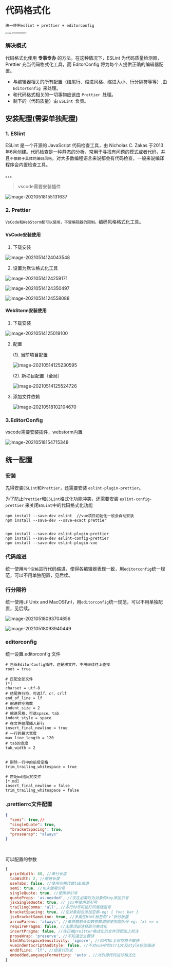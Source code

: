 # 代码格式化



`统一使用eslint + prettier + editorconfig`

<img src="../image/代码格式化/image-20210518165956679.png" alt="image-20210518165956679" style="zoom: 33%;" />

### 解决模式

代码格式化使用 **专事专办** 的方法。在这种情况下，ESLint 为代码质量检测器，Prettier 充当代码格式化工具，而 EditorConfig 将为每个人提供正确的编辑器配置。

- 与编辑器相关的所有配置（结尾行、缩进风格、缩进大小、行分隔符等等）,由 `EditorConfig `来处理。
- 和代码格式相关的一切事物应该由 `Prettier `处理。
- 剩下的（代码质量）由 `ESLint `负责。

## 安装配置(需要单独配置)

### 1. ESlint

ESLint 是一个开源的 JavaScript 代码检查工具，由 Nicholas C. Zakas 于2013年6月创建。代码检查是一种静态的分析，常用于寻找有问题的模式或者代码，并且`不依赖于具体的编码风格`。对大多数编程语言来说都会有代码检查，一般来说编译程序会内置检查工具。

。。。

> vscode需要安装插件

![image-20210518155131637](../image/代码格式化/image-20210518155131637.png)





### 2. Prettier

`VsCode和WebStorm都可以使用，不受编辑器的限制。`编码风格格式化工具。

#### VsCode安装使用

1. 下载安装

![image-20210514124043548](../image/代码格式化/image-20210514124043548.png)

2. 设置为默认格式化工具

![image-20210514124259171](../image/代码格式化/image-20210514124259171.png)

![image-20210514124350497](../image/代码格式化/image-20210514124350497.png)

![image-20210514124558088](../image/代码格式化/image-20210514124558088.png)





#### WebStorm安装使用

1. 下载安装

![image-20210514125019100](../image/代码格式化/image-20210514125019100.png)

2. 配置

   (1). 当前项目配置

      ![image-20210514125230595](../image/代码格式化/image-20210514125230595.png)

   (2). 新项目配置（全局）

      ![image-20210514125524726](../image/代码格式化/image-20210514125524726.png)

3. 添加文件依赖

   ![image-20210518102104670](../image/代码格式化/image-20210518102104670.png)



### 3.EditorConfig

vscode需要安装插件，webstorm内置

![image-20210518154715348](../image/代码格式化/image-20210518154715348.png)





## 统一配置





###  安装

先得安装`ESLint`和`Prettier`，还需要安装 `eslint-plugin-prettier`。

为了防止`Prettier`和`ESLint`格式化功能冲突，还需要安装 `eslint-config-prettier` 来关闭`ESLint`中的代码格式化功能

```text
npm install --save-dev eslint  //vue项目初始化一般会自动安装
npm install --save-dev --save-exact prettier


npm install --save-dev eslint-plugin-prettier
npm install --save-dev eslint-config-prettier
npm install --save-dev eslint-plugin-vue

```



### 代码缩进

统一使用`两个空格`进行代码缩进，使得各编辑器表现一致，用`editorconfig`统一规范，可以不用单独配置，见后续。



### 行分隔符

统一使用`LF` Unix and MacOS(\n)，用`editorconfig`统一规范，可以不用单独配置，见后续。

![image-20210518093704856](../image/代码格式化/image-20210518093704856.png)

![image-20210518093940449](../image/代码格式化/image-20210518093940449.png)



### editorconfig

统一设置.editorconfig  文件                                                                                                                                                                                

~~~
# 告诉EditorConfig插件，这是根文件，不用继续往上查找
root = true

# 匹配全部文件
[*]
charset = utf-8
# 结尾换行符，可选lf、cr、crlf
end_of_line = lf
# 缩进的空格数
indent_size = 2
# 缩进风格，可选space、tab
indent_style = space
# 在文件结尾插入新行
insert_final_newline = true
# 一行的最大宽度
max_line_length = 120
# tab的宽度
tab_width = 2


# 删除一行中的前后空格
trim_trailing_whitespace = true

# 匹配md结尾的文件
[*.md]
insert_final_newline = false
trim_trailing_whitespace = false

~~~







### .prettierrc文件配置

```json
{
  "semi": true,//
  "singleQuote": true,
  "bracketSpacing": true,
  "proseWrap": "always"
}
```

​                                                                                                                                                                         

可以配置的参数

~~~js
{
  printWidth: 80, //单行长度
  tabWidth: 2, //缩进长度
  useTabs: false, //使用空格代替tab缩进
  semi: true, //句末使用分号
  singleQuote: true, //使用单引号
  quoteProps: 'as-needed', //仅在必需时为对象的key添加引号
  jsxSingleQuote: true, // jsx中使用单引号
  trailingComma: 'all', //多行时尽可能打印尾随逗号
  bracketSpacing: true, //在对象前后添加空格-eg: { foo: bar }
  jsxBracketSameLine: true, //多属性html标签的‘>’折行放置
  arrowParens: 'always', //单参数箭头函数参数周围使用圆括号-eg: (x) => x
  requirePragma: false, //无需顶部注释即可格式化
  insertPragma: false, //在已被preitter格式化的文件顶部加上标注
  proseWrap: 'preserve', //不知道怎么翻译
  htmlWhitespaceSensitivity: 'ignore', //对HTML全局空白不敏感
  vueIndentScriptAndStyle: false, //不对vue中的script及style标签缩进
  endOfLine: 'lf', //结束行形式
  embeddedLanguageFormatting: 'auto', //对引用代码进行格式化
}  
~~~

